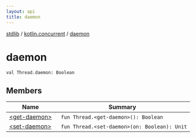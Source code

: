 ```yaml
---
layout: api
title: daemon
---
```

[stdlib](../../index.html) / [kotlin.concurrent](../index.html) / [daemon](index.html)

# daemon

```
val Thread.daemon: Boolean
```
## Members
| Name | Summary |
|------|---------|
|[&lt;get-daemon&gt;](_get-daemon_.html)|&nbsp;&nbsp;`fun Thread.<get-daemon>(): Boolean`<br>|
|[&lt;set-daemon&gt;](_set-daemon_.html)|&nbsp;&nbsp;`fun Thread.<set-daemon>(on: Boolean): Unit`<br>|
